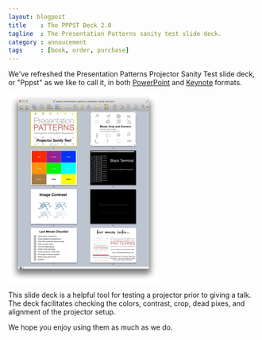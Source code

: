 ```yaml
---
layout: blogpost
title    : The PPPST Deck 2.0
tagline  : The Presentation Patterns sanity test slide deck.
category : annoucement
tags     : [book, order, purchase]
---
```

We've refreshed the Presentation Patterns Projector Sanity Test slide deck, or "Pppst" as we like to call it, in both <a href="http://presentationpatterns.com/assets/presentations/pppst-presentation-patterns-projector-sanity-test.pptx">PowerPoint</a> and <a href="http://presentationpatterns.com/assets/presentations/pppst-presentation-patterns-projector-sanity-test.key">Keynote</a> formats.

![PPPST in a Keynote light table view](/images/blog/pppst-2.0-light-table.jpg)

This slide deck is a helpful tool for testing a projector prior to giving a talk. The deck facilitates checking the colors, contrast, crop, dead pixes, and alignment of the projector setup.

We hope you enjoy using them as much as we do.
